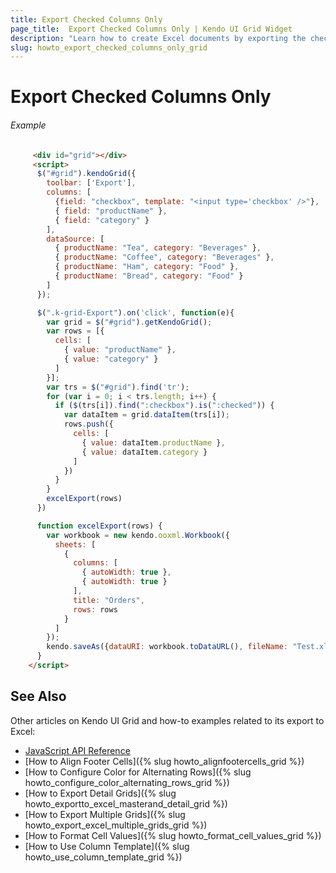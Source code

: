 ```yaml
---
title: Export Checked Columns Only
page_title:  Export Checked Columns Only | Kendo UI Grid Widget
description: "Learn how to create Excel documents by exporting the checked columns only from a Kendo UI Grid widget."
slug: howto_export_checked_columns_only_grid
---
```


# Export Checked Columns Only

###### Example

```html
     <div id="grid"></div>
     <script>
      $("#grid").kendoGrid({
        toolbar: ['Export'],
        columns: [
          {field: "checkbox", template: "<input type='checkbox' />"},
          { field: "productName" },
          { field: "category" }
        ],
        dataSource: [
          { productName: "Tea", category: "Beverages" },
          { productName: "Coffee", category: "Beverages" },
          { productName: "Ham", category: "Food" },
          { productName: "Bread", category: "Food" }
        ]
      });

      $(".k-grid-Export").on('click', function(e){
        var grid = $("#grid").getKendoGrid();
        var rows = [{
          cells: [
            { value: "productName" },
            { value: "category" }
          ]
        }];
        var trs = $("#grid").find('tr');
        for (var i = 0; i < trs.length; i++) {
          if ($(trs[i]).find(":checkbox").is(":checked")) {
            var dataItem = grid.dataItem(trs[i]);
            rows.push({
              cells: [
                { value: dataItem.productName },
                { value: dataItem.category }
              ]
            })
          }
        }
        excelExport(rows)
      })

      function excelExport(rows) {
        var workbook = new kendo.ooxml.Workbook({
          sheets: [
            {
              columns: [
                { autoWidth: true },
                { autoWidth: true }
              ],
              title: "Orders",
              rows: rows
            }
          ]
        });
        kendo.saveAs({dataURI: workbook.toDataURL(), fileName: "Test.xlsx"});
      }
    </script>
```

## See Also

Other articles on Kendo UI Grid and how-to examples related to its export to Excel:

* [JavaScript API Reference](/api/javascript/ui/grid#configuration-excel)
* [How to Align Footer Cells]({% slug howto_alignfootercells_grid %})
* [How to Configure Color for Alternating Rows]({% slug howto_configure_color_alternating_rows_grid %})
* [How to Export Detail Grids]({% slug howto_exportto_excel_masterand_detail_grid %})
* [How to Export Multiple Grids]({% slug howto_export_excel_multiple_grids_grid %})
* [How to Format Cell Values]({% slug howto_format_cell_values_grid %})
* [How to Use Column Template]({% slug howto_use_column_template_grid %})
